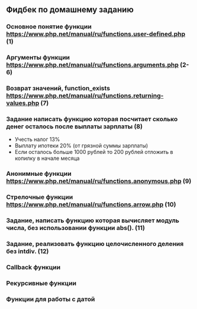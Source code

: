 ## Фидбек по домашнему заданию

### Основное понятие функции https://www.php.net/manual/ru/functions.user-defined.php (1)
### Аргументы функции https://www.php.net/manual/ru/functions.arguments.php (2-6)
### Возврат значений, function_exists https://www.php.net/manual/ru/functions.returning-values.php (7)
### Задание написать функцию которая посчитает сколько денег осталось после выплаты зарплаты (8)
* Учесть налог 13%
* Выплату ипотеки 20% (от грязной суммы зарплаты)
* Если осталось больше 1000 рублей то 200 рублей отложить в копилку в начале месяца

### Анонимные функции https://www.php.net/manual/ru/functions.anonymous.php (9)
### Стрелочные функции https://www.php.net/manual/ru/functions.arrow.php (10)

### Задание, написать функцию которая вычисляет модуль числа, без использовании функции abs(). (11)
### Задание, реализовать функцию целочисленного деления без intdiv. (12)

### Callback функции 
### Рекурсивные функции
### Функции для работы с датой

